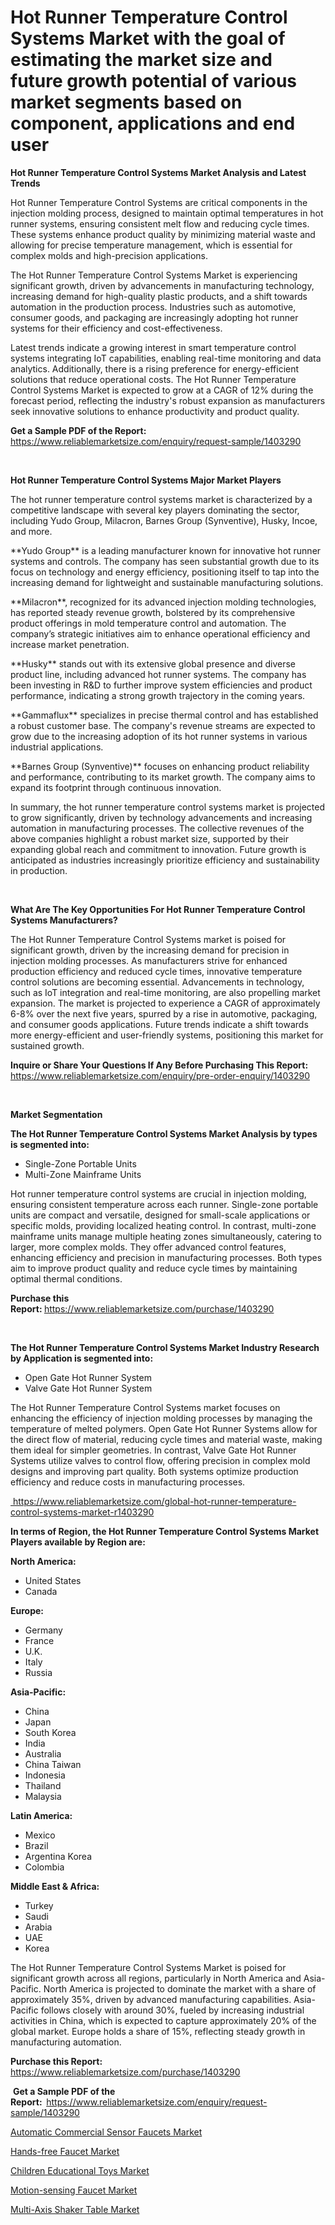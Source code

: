 <p><h1>Hot Runner Temperature Control Systems Market with the goal of estimating the market size and future growth potential of various market segments based on component, applications and end user</h1></p><p><strong>Hot Runner Temperature Control Systems Market Analysis and Latest Trends</strong></p>
<p><p>Hot Runner Temperature Control Systems are critical components in the injection molding process, designed to maintain optimal temperatures in hot runner systems, ensuring consistent melt flow and reducing cycle times. These systems enhance product quality by minimizing material waste and allowing for precise temperature management, which is essential for complex molds and high-precision applications.</p><p>The Hot Runner Temperature Control Systems Market is experiencing significant growth, driven by advancements in manufacturing technology, increasing demand for high-quality plastic products, and a shift towards automation in the production process. Industries such as automotive, consumer goods, and packaging are increasingly adopting hot runner systems for their efficiency and cost-effectiveness.</p><p>Latest trends indicate a growing interest in smart temperature control systems integrating IoT capabilities, enabling real-time monitoring and data analytics. Additionally, there is a rising preference for energy-efficient solutions that reduce operational costs. The Hot Runner Temperature Control Systems Market is expected to grow at a CAGR of 12% during the forecast period, reflecting the industry's robust expansion as manufacturers seek innovative solutions to enhance productivity and product quality.</p></p>
<p><strong>Get a Sample PDF of the Report:&nbsp;</strong> <a href="https://www.reliablemarketsize.com/enquiry/request-sample/1403290?utm_campaign=1133&utm_medium=2&utm_source=Github&utm_content=ia&utm_term=28032025&utm_id=hot-runner-temperature-control-systems">https://www.reliablemarketsize.com/enquiry/request-sample/1403290</a></p>
<p>&nbsp;</p>
<p><strong>Hot Runner Temperature Control Systems Major Market Players</strong></p>
<p><p>The hot runner temperature control systems market is characterized by a competitive landscape with several key players dominating the sector, including Yudo Group, Milacron, Barnes Group (Synventive), Husky, Incoe, and more. </p><p>**Yudo Group** is a leading manufacturer known for innovative hot runner systems and controls. The company has seen substantial growth due to its focus on technology and energy efficiency, positioning itself to tap into the increasing demand for lightweight and sustainable manufacturing solutions.</p><p>**Milacron**, recognized for its advanced injection molding technologies, has reported steady revenue growth, bolstered by its comprehensive product offerings in mold temperature control and automation. The company’s strategic initiatives aim to enhance operational efficiency and increase market penetration.</p><p>**Husky** stands out with its extensive global presence and diverse product line, including advanced hot runner systems. The company has been investing in R&D to further improve system efficiencies and product performance, indicating a strong growth trajectory in the coming years.</p><p>**Gammaflux** specializes in precise thermal control and has established a robust customer base. The company's revenue streams are expected to grow due to the increasing adoption of its hot runner systems in various industrial applications.</p><p>**Barnes Group (Synventive)** focuses on enhancing product reliability and performance, contributing to its market growth. The company aims to expand its footprint through continuous innovation.</p><p>In summary, the hot runner temperature control systems market is projected to grow significantly, driven by technology advancements and increasing automation in manufacturing processes. The collective revenues of the above companies highlight a robust market size, supported by their expanding global reach and commitment to innovation. Future growth is anticipated as industries increasingly prioritize efficiency and sustainability in production.</p></p>
<p>&nbsp;</p>
<p><strong>What Are The Key Opportunities For Hot Runner Temperature Control Systems Manufacturers?</strong></p>
<p><p>The Hot Runner Temperature Control Systems market is poised for significant growth, driven by the increasing demand for precision in injection molding processes. As manufacturers strive for enhanced production efficiency and reduced cycle times, innovative temperature control solutions are becoming essential. Advancements in technology, such as IoT integration and real-time monitoring, are also propelling market expansion. The market is projected to experience a CAGR of approximately 6-8% over the next five years, spurred by a rise in automotive, packaging, and consumer goods applications. Future trends indicate a shift towards more energy-efficient and user-friendly systems, positioning this market for sustained growth.</p></p>
<p><strong>Inquire or Share Your Questions If Any Before Purchasing This Report:</strong> <a href="https://www.reliablemarketsize.com/enquiry/pre-order-enquiry/1403290?utm_campaign=1133&utm_medium=2&utm_source=Github&utm_content=ia&utm_term=28032025&utm_id=hot-runner-temperature-control-systems">https://www.reliablemarketsize.com/enquiry/pre-order-enquiry/1403290</a></p>
<p>&nbsp;</p>
<p><strong>Market Segmentation</strong></p>
<p><strong>The Hot Runner Temperature Control Systems Market Analysis by types is segmented into:</strong></p>
<p><ul><li>Single-Zone Portable Units</li><li>Multi-Zone Mainframe Units</li></ul></p>
<p><p>Hot runner temperature control systems are crucial in injection molding, ensuring consistent temperature across each runner. Single-zone portable units are compact and versatile, designed for small-scale applications or specific molds, providing localized heating control. In contrast, multi-zone mainframe units manage multiple heating zones simultaneously, catering to larger, more complex molds. They offer advanced control features, enhancing efficiency and precision in manufacturing processes. Both types aim to improve product quality and reduce cycle times by maintaining optimal thermal conditions.</p></p>
<p><strong>Purchase this Report:&nbsp;</strong><a href="https://www.reliablemarketsize.com/purchase/1403290?utm_campaign=1133&utm_medium=2&utm_source=Github&utm_content=ia&utm_term=28032025&utm_id=hot-runner-temperature-control-systems">https://www.reliablemarketsize.com/purchase/1403290</a></p>
<p>&nbsp;</p>
<p><strong>The Hot Runner Temperature Control Systems Market Industry Research by Application is segmented into:</strong></p>
<p><ul><li>Open Gate Hot Runner System</li><li>Valve Gate Hot Runner System</li></ul></p>
<p><p>The Hot Runner Temperature Control Systems market focuses on enhancing the efficiency of injection molding processes by managing the temperature of melted polymers. Open Gate Hot Runner Systems allow for the direct flow of material, reducing cycle times and material waste, making them ideal for simpler geometries. In contrast, Valve Gate Hot Runner Systems utilize valves to control flow, offering precision in complex mold designs and improving part quality. Both systems optimize production efficiency and reduce costs in manufacturing processes.</p></p>
<p><a href="https://www.reliablemarketsize.com/global-hot-runner-temperature-control-systems-market-r1403290?utm_campaign=1133&utm_medium=2&utm_source=Github&utm_content=ia&utm_term=28032025&utm_id=hot-runner-temperature-control-systems">&nbsp;https://www.reliablemarketsize.com/global-hot-runner-temperature-control-systems-market-r1403290</a></p>
<p><strong>In terms of Region, the Hot Runner Temperature Control Systems Market Players available by Region are:</strong></p>
<p>
    <p> <strong> North America: </strong>
        <ul>
            <li>United States</li>
            <li>Canada</li>
        </ul>
        </p> 
    <p> <strong> Europe: </strong>
        <ul>
            <li>Germany</li>
            <li>France</li>
            <li>U.K.</li>
            <li>Italy</li>
            <li>Russia</li>
        </ul>
        </p> 
    <p> <strong> Asia-Pacific: </strong>
        <ul>
            <li>China</li>
            <li>Japan</li>
            <li>South Korea</li>
            <li>India</li>
            <li>Australia</li>
            <li>China Taiwan</li>
            <li>Indonesia</li>
            <li>Thailand</li>
            <li>Malaysia</li>
        </ul>
        </p> 
    <p> <strong> Latin America: </strong>
        <ul>
            <li>Mexico</li>
            <li>Brazil</li>
            <li>Argentina Korea</li>
            <li>Colombia</li>
        </ul>
        </p> 
    <p> <strong> Middle East & Africa: </strong>
        <ul>
            <li>Turkey</li>
            <li>Saudi</li>
            <li>Arabia</li>
            <li>UAE</li>
            <li>Korea</li>
        </ul>
    </p>
    </p>
<p><p>The Hot Runner Temperature Control Systems Market is poised for significant growth across all regions, particularly in North America and Asia-Pacific. North America is projected to dominate the market with a share of approximately 35%, driven by advanced manufacturing capabilities. Asia-Pacific follows closely with around 30%, fueled by increasing industrial activities in China, which is expected to capture approximately 20% of the global market. Europe holds a share of 15%, reflecting steady growth in manufacturing automation.</p></p>
<p><strong>Purchase this Report: </strong><a href="https://www.reliablemarketsize.com/purchase/1403290?utm_campaign=1133&utm_medium=2&utm_source=Github&utm_content=ia&utm_term=28032025&utm_id=hot-runner-temperature-control-systems">https://www.reliablemarketsize.com/purchase/1403290</a></p>
<p>&nbsp;<strong>Get a Sample PDF of the Report:&nbsp;&nbsp;</strong><a href="https://www.reliablemarketsize.com/enquiry/request-sample/1403290?utm_campaign=1133&utm_medium=2&utm_source=Github&utm_content=ia&utm_term=28032025&utm_id=hot-runner-temperature-control-systems">https://www.reliablemarketsize.com/enquiry/request-sample/1403290</a></p>
<p><strong></strong></p>
<p><p><a href="https://github.com/saguegrody74/Market-Research-Report-List-1/blob/main/automatic-commercial-sensor-faucets-market.md?utm_campaign=1133&utm_medium=2&utm_source=Github&utm_content=ia&utm_term=28032025&utm_id=hot-runner-temperature-control-systems">Automatic Commercial Sensor Faucets Market</a></p><p><a href="https://github.com/aertsfecto0h/Market-Research-Report-List-1/blob/main/hands-free-faucet-market.md?utm_campaign=1133&utm_medium=2&utm_source=Github&utm_content=ia&utm_term=28032025&utm_id=hot-runner-temperature-control-systems">Hands-free Faucet Market</a></p><p><a href="https://github.com/luerabollevc/Market-Research-Report-List-1/blob/main/children-educational-toys-market.md?utm_campaign=1133&utm_medium=2&utm_source=Github&utm_content=ia&utm_term=28032025&utm_id=hot-runner-temperature-control-systems">Children Educational Toys Market</a></p><p><a href="https://github.com/tornapruttuz/Market-Research-Report-List-1/blob/main/motion-sensing-faucet-market.md?utm_campaign=1133&utm_medium=2&utm_source=Github&utm_content=ia&utm_term=28032025&utm_id=hot-runner-temperature-control-systems">Motion-sensing Faucet Market</a></p><p><a href="https://github.com/denighoylen1/Market-Research-Report-List-1/blob/main/multi-axis-shaker-table-market.md?utm_campaign=1133&utm_medium=2&utm_source=Github&utm_content=ia&utm_term=28032025&utm_id=hot-runner-temperature-control-systems">Multi-Axis Shaker Table Market</a></p></p>
